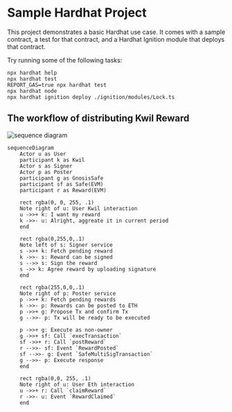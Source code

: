 # Sample Hardhat Project

This project demonstrates a basic Hardhat use case. It comes with a sample contract, a test for that contract, and a Hardhat Ignition module that deploys that contract.

Try running some of the following tasks:

```shell
npx hardhat help
npx hardhat test
REPORT_GAS=true npx hardhat test
npx hardhat node
npx hardhat ignition deploy ./ignition/modules/Lock.ts
```


## The workflow of distributing Kwil Reward

![sequence diagram](https://mermaid-js.github.io/mermaid-live-editor/edit#pako:eNqNVMtu2zAQ_JWFTikqF2mBXHQIYKTuA0WKokl7CHwIQ65owhKp8hHHCPLvXT6kRHEa1PBB2hnO7qyWe19xI7BqKod_AmqOHxWTlvVrDfRbcm8sBGAOfjm0OTgw6xVXA9MethH6tlPdU76LwQsl9Xgih4cY_mGcf0lIRvCzNk65C9biIcG1SZWwo9Xv8zeHBBvxn7hjVhRG5ljkBMobdnRcA_0_nJzU8O59UfhuPIJVcuPBtBCa5DM5AqWpUsa9MkUpwOL09C1sG_gKu5iy35N6TJjxbcQXUWTZJckamJQWGaVQnvSAB2uRDg5olSmnUIuXSo1lHtfzOjtsU5muKe0FKvZW8dIuN9X3CT3fUBYtlJYv1UgKuVXAmYYbBBf1xKRDpDEL-A3OJFKamGVJ3kYIbvYQhs6wlDGqMR8svmIxG3xucfoUQ1NmZe5xeNWjm5kcRpNudDlERQHewOryy0xQUjprCEe4vAOmqTFGt8r29JqJMnUlqRKDBqSLivR1xT4K0jPeIQ8eJ6-P0quMxAnVRi_MbroaMnNc28AZI8nrKHJpmXZ58q5Lz9vMsyMtOsnmCsOW8qLS6jYO2XXGUxfFE51EkxMrXqnz0HlFH_sw8RPXowmLbjDa4avj-58XbeU3_7xnk1feMdU_N1tu2szqWSROXqmyqq56tD1TgjbcfQyvKxrnHtdVQ48CW0bO19VaPxCVBW8u9ppXjbcB6yoMgq5uWYhV07LOTdGVULTTpiBtoCtjHkmY4PO8WtOGrStrgtwUxsNf38K7tw)

```mermaid
sequenceDiagram
    Actor u as User
    participant k as Kwil
    Actor s as Signer
    Actor p as Poster
    participant g as GnosisSafe
    participant sf as Safe(EVM)
    participant r as Reward(EVM)

    rect rgba(0, 0, 255, .1)
    Note right of u: User Kwil interaction
    u ->>+ k: I want my reward
    k ->>- u: Alright, aggreate it in current period
    end

    rect rgba(0,255,0,.1)
    Note left of s: Signer service
    s ->>+ k: Fetch pending reward
    k ->>- s: Reward can be signed
    s -->> s: Sign the reward
    s ->> k: Agree reward by uploading signature
    end

    rect rgba(255,0,0,.1)
    Note right of p: Poster service
    p ->>+ k: Fetch pending rewards
    k ->>- p: Rewards can be posted to ETH
    p ->>+ g: Propose Tx and confirm Tx
    g -->>- p: Tx will be ready to be executed

    p ->>+ g: Execute as non-owner
    g ->>+ sf: Call `execTransaction`
    sf ->>+ r: Call `postReward`
    r -->>- sf: Event `RewardPosted`
    sf -->>- g: Event `SafeMultiSigTransaction`
    g -->>- p: Execute response
    end

    rect rgba(0,0, 255, .1)
    Note right of u: User Eth interaction
    u ->>+ r: Call `claimReward`
    r ->>- u: Event `RewardClaimed`
    end
```